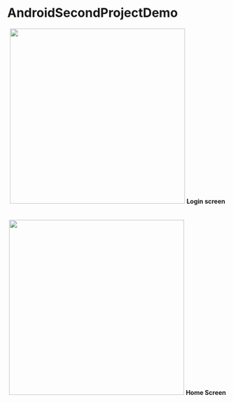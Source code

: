 # AndroidSecondProjectDemo

<div align="center">
    <img src="https://user-images.githubusercontent.com/44836904/64852003-bc7cec80-d642-11e9-8343-2c57cf42383c.jpg" width="400px"</img> 
    <b>Login screen</b></br></br></br>
   <img src="https://user-images.githubusercontent.com/44836904/64852237-2dbc9f80-d643-11e9-8df1-546dfb09e2f6.jpg" width="400px"</img> 
    <b>Home Screen</b>
</div>
